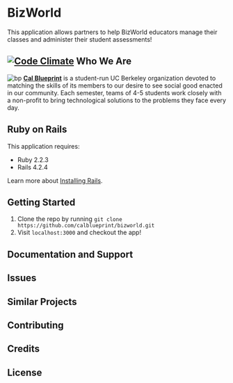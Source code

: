 BizWorld
================

This application allows partners to help BizWorld educators manage their classes and administer their student assessments!

[![Code Climate](https://codeclimate.com/github/calblueprint/bizworld/badges/gpa.svg)](https://codeclimate.com/github/calblueprint/bizworld)
Who We Are
----------
![bp](https://raw.githubusercontent.com/calblueprint/calblueprint.org.old/master/app/assets/images/banner-facebook.png "BP Banner")
**[Cal Blueprint](http://www.calblueprint.org/)** is a student-run UC Berkeley organization devoted to matching the skills of its members to our desire to see social good enacted in our community. Each semester, teams of 4-5 students work closely with a non-profit to bring technological solutions to the problems they face every day.

Ruby on Rails
-------------

This application requires:

- Ruby 2.2.3
- Rails 4.2.4

Learn more about [Installing Rails](http://railsapps.github.io/installing-rails.html).

Getting Started
---------------
1. Clone the repo by running `git clone https://github.com/calblueprint/bizworld.git`
8. Visit `localhost:3000` and checkout the app!

Documentation and Support
-------------------------

Issues
-------------

Similar Projects
----------------

Contributing
------------

Credits
-------

License
-------

